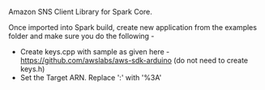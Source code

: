 Amazon SNS Client Library for Spark Core.

Once imported into Spark build, create new application from the examples folder and make sure you do the following - 
- Create keys.cpp with sample as given here - https://github.com/awslabs/aws-sdk-arduino (do not need to create keys.h)
- Set the Target ARN. Replace ':' with '%3A'
